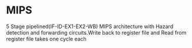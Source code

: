 # MIPS
5 Stage pipelined(IF-ID-EX1-EX2-WB) MIPS architecture with Hazard detection and forwarding circuits.Write back to register file and Read from register file takes one cycle each
